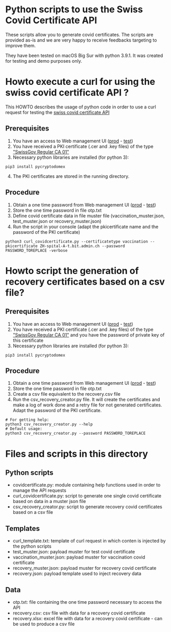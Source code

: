 # Python scripts to use the Swiss Covid Certificate API

These scripts allow you to generate covid certificates. The scripts are provided as-is and we are very happy to receive feedbacks targeting to improve them.

They have been tested on macOS Big Sur with python 3.9.1. It was created for testing and demo purposes only. 

# Howto execute a curl for using the swiss covid certificate API ?

This HOWTO describes the usage of python code in order to use a curl request for testing the [swiss covid certificate API](https://github.com/admin-ch/CovidCertificate-Apidoc)

## Prerequisites
1. You have an access to Web management UI ([prod](https://www.covidcertificate.admin.ch/) - [test](https://www.covidcertificate-a.admin.ch/))
2. You have received a PKI certificate (.cer and .key files) of the type ["SwissGov Regular CA 01"](https://www.bit.admin.ch/bit/en/home/subsites/allgemeines-zur-swiss-government-pki/rootzertifikate/swiss-government-root-ca-ii.html)
3. Necessary python libraries are installed (for python 3):
```
pip3 install pycryptodomex
```
4. The PKI certificates are stored in the running directory.

## Procedure
1. Obtain a one time password from Web management UI ([prod](https://www.covidcertificate.admin.ch/) - [test](https://www.covidcertificate-a.admin.ch/))
2. Store the one time password in file otp.txt
3. Define covid certificate data in file muster file (vaccination_muster.json, test_muster.json or recovery_muster.json)
4. Run the script in your console (adapt the pkicertificate name and the password of the PKI certificate)
```
python3 curl_covidcertificate.py --certificatetype vaccination --pkicertificate ZH-spital-A-t.bit.admin.ch --password PASSWORD_TOREPLACE -verbose
```

# Howto script the generation of recovery certificates based on a csv file?

## Prerequisites
1. You have an access to Web management UI ([prod](https://www.covidcertificate.admin.ch/) - [test](https://www.covidcertificate-a.admin.ch/))
2. You have received a PKI certificate (.cer and .key files) of the type ["SwissGov Regular CA 01"](https://www.bit.admin.ch/bit/en/home/subsites/allgemeines-zur-swiss-government-pki/rootzertifikate/swiss-government-root-ca-ii.html) and you have the password of private key of this certificate
3. Necessary python libraries are installed (for python 3):
```
pip3 install pycryptodomex
```
## Procedure
1. Obtain a one time password from Web management UI ([prod](https://www.covidcertificate.admin.ch/) - [test](https://www.covidcertificate-a.admin.ch/))
2. Store the one time password in file otp.txt
3. Create a csv file equivalent to the recovery.csv file
5. Run the csv_recovery_creator.py file. It will create the certificates and make a log of work done and a retry file for not generated certificates. Adapt the password of the PKI certificate.
```
# For getting help:
python3 csv_recovery_creator.py --help
# Default usage:
python3 csv_recovery_creator.py --password PASSWORD_TOREPLACE
```

# Files and scripts in this directory

## Python scripts
- covidcertificate.py: module containing help functions used in order to manage the API requests 
- curl_covidcertificate.py: script to generate one single covid certificate based on data in a muster json file
- csv_recovery_creator.py: script to generate recovery covid certificates based on a csv file

## Templates
- curl_template.txt: template of curl request in which conten is injected by the python scripts
- test_muster.json: payload muster for test covid certificate
- vaccination_muster.json: payload muster for vaccination covid certificate
- recovery_muster.json: payload muster for recovery covid certificate
- recovery.json: payload template used to inject recovery data

## Data
- otp.txt: file containing the one time password necessary to access the API
- recovery.csv: csv file with data for a recovery covid certificate
- recovery.xlsx: excel file with data for a recovery covid certificate - can be used to produce a csv file
